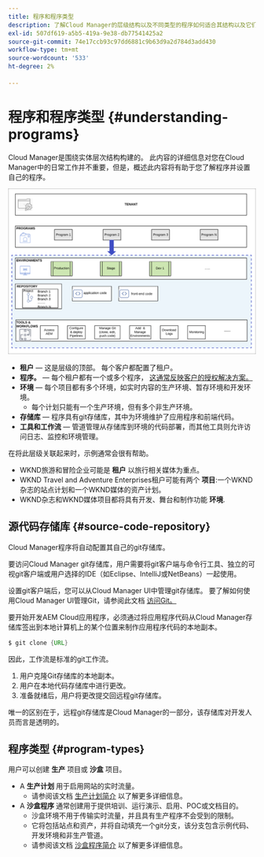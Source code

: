 ```yaml
---
title: 程序和程序类型
description: 了解Cloud Manager的层级结构以及不同类型的程序如何适合其结构以及它们有何不同。
exl-id: 507df619-a5b5-419a-9e38-db77541425a2
source-git-commit: 74e17ccb93c97dd6881c9b63d9a2d784d3add430
workflow-type: tm+mt
source-wordcount: '533'
ht-degree: 2%

---
```



# 程序和程序类型 {#understanding-programs}

Cloud Manager是围绕实体层次结构构建的。 此内容的详细信息对您在Cloud Manager中的日常工作并不重要，但是，概述此内容将有助于您了解程序并设置自己的程序。

![Cloud Manager层次结构](assets/program-types1.png)

* **租户**  — 这是层级的顶部。 每个客户都配置了租户。
* **程序。**  — 每个租户都有一个或多个程序， [这通常反映客户的授权解决方案。](introduction-production-programs.md)
* **环境**  — 每个项目都有多个环境，如实时内容的生产环境、暂存环境和开发环境。
   * 每个计划只能有一个生产环境，但有多个非生产环境。
* **存储库**  — 程序具有git存储库，其中为环境维护了应用程序和前端代码。
* **工具和工作流**  — 管道管理从存储库到环境的代码部署，而其他工具则允许访问日志、监控和环境管理。

在将此层级关联起来时，示例通常会很有帮助。

* WKND旅游和冒险企业可能是 **租户** 以旅行相关媒体为重点。
* WKND Travel and Adventure Enterprises租户可能有两个 **项目**:一个WKND杂志的站点计划和一个WKND媒体的资产计划。
* WKND杂志和WKND媒体项目都将具有开发、舞台和制作功能 **环境**.

## 源代码存储库 {#source-code-repository}

Cloud Manager程序将自动配置其自己的git存储库。

要访问Cloud Manager git存储库，用户需要将git客户端与命令行工具、独立的可视git客户端或用户选择的IDE（如Eclipse、IntelliJ或NetBeans）一起使用。

设置git客户端后，您可以从Cloud Manager UI中管理git存储库。 要了解如何使用Cloud Manager UI管理Git，请参阅此文档 [访问Git。](/help/implementing/cloud-manager/managing-code/accessing-repos.md)

要开始开发AEM Cloud应用程序，必须通过将应用程序代码从Cloud Manager存储库签出到本地计算机上的某个位置来制作应用程序代码的本地副本。

```java
$ git clone {URL}
```

因此，工作流是标准的git工作流。

1. 用户克隆Git存储库的本地副本。
1. 用户在本地代码存储库中进行更改。
1. 准备就绪后，用户将更改提交回远程git存储库。

唯一的区别在于，远程git存储库是Cloud Manager的一部分，该存储库对开发人员而言是透明的。

## 程序类型 {#program-types}

用户可以创建 **生产** 项目或 **沙盒** 项目。

* A **生产计划** 用于启用网站的实时流量。
   * 请参阅该文档 [生产计划简介](/help/implementing/cloud-manager/getting-access-to-aem-in-cloud/introduction-production-programs.md) 以了解更多详细信息。
* A **沙盒程序** 通常创建用于提供培训、运行演示、启用、POC或文档目的。
   * 沙盒环境不用于传输实时流量，并且具有生产程序不会受到的限制。
   * 它将包括站点和资产，并将自动填充一个git分支，该分支包含示例代码、开发环境和非生产管道。
   * 请参阅该文档 [沙盒程序简介](/help/implementing/cloud-manager/getting-access-to-aem-in-cloud/introduction-sandbox-programs.md) 以了解更多详细信息。
